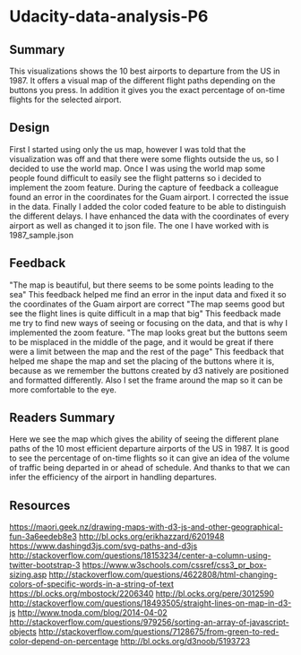 # Udacity-data-analysis-P6


## Summary

This visualizations shows the 10 best airports to departure from the US in 1987. It offers a visual map of the different flight paths depending on the buttons you press. In addition it gives you the exact percentage of on-time flights for the selected airport.

## Design
First I started using only the us map, however I was told that the visualization was off and that there were some flights outside the us, so I decided to use the world map.
Once I was using the world map some people found difficult to easily see the flight patterns so i decided to implement the zoom feature.
During the capture of feedback a colleague found an error in the coordinates for the Guam airport. I corrected the issue in the data.
Finally I added the color coded feature to be able to distinguish the different delays. I have enhanced the data with the coordinates of every airport as well as changed it to json file. The one I have worked with is 1987_sample.json

## Feedback
"The map is beautiful, but there seems to be some points leading to the sea"
This feedback helped me find an error in the input data and fixed it so the coordinates of the Guam airport are correct
"The map seems good but see the flight lines is quite difficult in a map that big"
This feedback made me try to find new ways of seeing or focusing on the data, and that is why I implemented the zoom feature.
"The map looks great but the buttons seem to be misplaced in the middle of the page, and it would be great if there were a limit between the map and the rest of the page"
This feedback that helped me shape the map and set the placing of the buttons where it is, because as we remember the buttons created by d3 natively are positioned and formatted differently. Also I set the frame around the map so it can be more comfortable to the eye.


## Readers Summary
Here we see the map which gives the ability of seeing the different plane paths of the 10 most efficient departure airports of the US in 1987. It is good to see the percentage of on-time flights so it can give an idea of the volume of traffic being departed in or ahead of schedule. And thanks to that we can infer the efficiency of the airport in handling departures.


## Resources

https://maori.geek.nz/drawing-maps-with-d3-js-and-other-geographical-fun-3a6eedeb8e3
http://bl.ocks.org/erikhazzard/6201948
https://www.dashingd3js.com/svg-paths-and-d3js
http://stackoverflow.com/questions/18153234/center-a-column-using-twitter-bootstrap-3
https://www.w3schools.com/cssref/css3_pr_box-sizing.asp
http://stackoverflow.com/questions/4622808/html-changing-colors-of-specific-words-in-a-string-of-text
https://bl.ocks.org/mbostock/2206340
http://bl.ocks.org/pere/3012590
http://stackoverflow.com/questions/18493505/straight-lines-on-map-in-d3-js
http://www.tnoda.com/blog/2014-04-02
http://stackoverflow.com/questions/979256/sorting-an-array-of-javascript-objects
http://stackoverflow.com/questions/7128675/from-green-to-red-color-depend-on-percentage
http://bl.ocks.org/d3noob/5193723